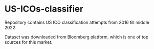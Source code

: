 # US-ICOs-classifier
Repository contains US ICO classification attempts from 2016 till middle 2022. 

Dataset was downloaded from Bloomberg platform, which is one of top sources for this market.
